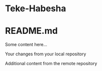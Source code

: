 # Teke-Habesha

# README.md

Some content here...

Your changes from your local repository

Additional content from the remote repository

